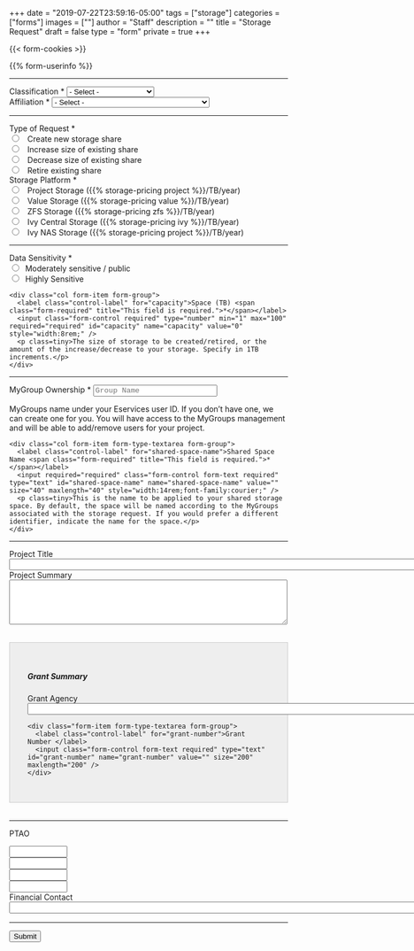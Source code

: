 +++
date = "2019-07-22T23:59:16-05:00"
tags = ["storage"]
categories = ["forms"]
images = [""]
author = "Staff"
description = ""
title = "Storage Request"
draft = false
type = "form"
private = true
+++

{{< form-cookies >}}

<script type="text/javascript" src="/js/typeahead.js"></script>

<form action="https://api.uvarc.io/rest/general-support-request/" method="post" id="storage-form" accept-charset="UTF-8">
<div class="alert" id="response_message" role="alert" style="padding-bottom:0px;">
  <p id="form_post_response"></p>
</div>
<div>

  <input type="hidden" id="category" name="category" value="Storage">
  <input type="hidden" id="request_title" name="request_title" value="Storage Request" />

{{% form-userinfo %}}

  <hr size=1 />

  <div class="form-item form-group form-item form-type-select form-group"> <label class="control-label" for="classification">Classification <span class="form-required" title="This field is required.">*</span></label>
    <select required="required" class="form-control form-select required" title="Faculty, postdoctoral associates, and full-time research staff are eligible to request allocations.  " data-toggle="tooltip" id="classification" name="classification"><option value="" selected="selected">- Select -</option><option value="faculty">Faculty</option><option value="staff">Staff</option><option value="postdoc">Postdoctoral Associate</option><option value="other">Other</option></select>
  </div>

  <div class="form-item form-group form-type-select form-group"> 
    <label class="control-label" for="classification">Affiliation <span class="form-required" title="This field is required.">*</span></label>
    <select required="required" class="form-control form-select required" title="Please select the UVA school / department with which you are primarily affiliated." data-toggle="tooltip" id="classification" name="classification">
      <option value="" selected="selected">- Select -</option>
      <option value="cas">College of Arts & Sciences</option>
      <option value="dsi">School of Data Science</option>
      <option value="seas">School of Engineering and Applied Sciences</option>
      <option value="som">School of Medicine</option>
      <option value="darden">Darden School of Business</option>
      <option value="health-system">UVA Health System</option>
      <option value="other">Other</option>
    </select>
  </div>

  <hr size=1 />

  <div class="row">
  <div class="col form-item form-group form-item form-type-radios form-group"> 
    <label class="control-label" for="type-of-request">Type of Request <span class="form-required" title="This field is required.">*</span></label>
    <div id="type-of-request" class="form-radios">
      <div class="form-item form-type-radio radio">
        <input required="required" type="radio" id="type-of-request-1" name="type-of-request" value="new-storage" class="form-radio" /> &nbsp; Create new storage share</label>
      </div>
      <div class="form-item form-type-radio radio">
        <input required="required" type="radio" id="type-of-request-2" name="type-of-request" value="increase-storage" class="form-radio" /> &nbsp; Increase size of existing share</label>
      </div>
      <div class="form-item form-type-radio radio">
        <input required="required" type="radio" id="type-of-request-3" name="type-of-request" value="decrease-storage" class="form-radio" /> &nbsp; Decrease size of existing share</label>
      </div>
      <div class="form-item form-type-radio radio">
        <input required="required" type="radio" id="type-of-request-4" name="type-of-request" value="retire-storage" class="form-radio" /> &nbsp; Retire existing share</label>
      </div>
    </div>
  </div>

  <div class="col form-item form-group form-item form-type-radios form-group"> 
    <label class="control-label" for="storage-options">Storage Platform <span class="form-required" title="This field is required.">*</span></label>
    <div id="storage-options" class="form-radios">
      <div class="form-item form-type-radio radio">
        <input onclick="getStorageType()" required="required" type="radio" id="storage-choice1" name="storage-choice" value="project" class="form-radio" /> &nbsp; Project Storage ({{% storage-pricing project %}}/TB/year)</label>
      </div>
      <div class="form-item form-type-radio radio">
        <input onclick="getStorageType()" required="required" type="radio" id="storage-choice3" name="storage-choice" value="value" class="form-radio" /> &nbsp; Value Storage ({{% storage-pricing value %}}/TB/year)</label>
      </div>
      <div class="form-item form-type-radio radio">
        <input onclick="getStorageType()"required="required" type="radio" id="storage-choice4" name="storage-choice" value="zfs" class="form-radio" /> &nbsp; ZFS Storage ({{% storage-pricing zfs %}}/TB/year)</label>
      </div>
      <div class="form-item form-type-radio radio">
        <input onclick="getStorageType()" required="required" type="radio" id="storage-choice2" name="storage-choice" value="ivy" class="form-radio" /> &nbsp; Ivy Central Storage ({{% storage-pricing ivy %}}/TB/year)</label>
      </div>
      <div class="form-item form-type-radio radio">
        <input onclick="getStorageType()" required="required" type="radio" id="storage-choice5" name="storage-choice" value="ivy nas" class="form-radio" /> &nbsp; Ivy NAS Storage ({{% storage-pricing project %}}/TB/year)</label>
      </div>
    </div>
  </div>
  </div>

  <hr size=1 />

  <div class="row">
    <div class="col form-item form-type-radios form-group"> 
      <label class="control-label" for="data-sensitivity">Data Sensitivity <span class="form-required" title="This field is required.">*</span></label>
      <div id="data-sensitivity" class="form-radios">
        <div class="form-item form-type-radio radio">
          <input required="required" type="radio" id="data-sensitivity-1" name="data-sensitivity" value="moderately-sensitive" class="form-radio" />&nbsp; Moderately sensitive / public</label>
        </div>
        <div class="form-item form-type-radio radio">
          <input required="required" type="radio" id="data-sensitivity-2" name="data-sensitivity" value="highly-sensitive" class="form-radio" />&nbsp; Highly Sensitive</label>
        </div>
      </div>
    </div>

    <div class="col form-item form-group">
      <label class="control-label" for="capacity">Space (TB) <span class="form-required" title="This field is required.">*</span></label>
      <input class="form-control required" type="number" min="1" max="100" required="required" id="capacity" name="capacity" value="0" style="width:8rem;" />
      <p class=tiny>The size of storage to be created/retired, or the amount of the increase/decrease to your storage. Specify in 1TB increments.</p>
    </div>

  </div>

  <hr size=1 />

  <div class="row">
    <div id="group-selector" class="col form-item form-group form-item form-type-textarea form-group"> 
      <label class="control-label" for="mygroup-ownership">MyGroup Ownership <span class="form-required" title="This field is required.">*</span></label>
      <input required="required" class="form-control form-text required typeahead" type="text" id="mygroup-ownership" name="mygroup-ownership" placeholder="Group Name" size="32" maxlength="32" style="width:14rem;font-family:courier;" />
      <p class=tiny>MyGroups name under your Eservices user ID. If you don’t have one, we can create one for you. You will have access to the MyGroups management and will be able to add/remove users for your project.</p>
    </div>

    <div class="col form-item form-type-textarea form-group">
      <label class="control-label" for="shared-space-name">Shared Space Name <span class="form-required" title="This field is required.">*</span></label>
      <input required="required" class="form-control form-text required" type="text" id="shared-space-name" name="shared-space-name" value="" size="40" maxlength="40" style="width:14rem;font-family:courier;" />
      <p class=tiny>This is the name to be applied to your shared storage space. By default, the space will be named according to the MyGroups associated with the storage request. If you would prefer a different identifier, indicate the name for the space.</p>
    </div>

  </div>

  <hr size=1 />

  <div class="form-item form-group form-item form-type-textarea form-group"> 
    <label class="control-label" for="project-title">Project Title </label>
    <input class="form-control form-text required" type="text" id="project-title" name="project-title" value="" size="200" maxlength="200" />
  </div>

  <div class="form-item form-group form-item form-type-textarea form-group"> 
    <label class="control-label" for="project-summary">Project Summary </label>
    <div class="form-textarea-wrapper resizable"><textarea class="form-control form-textarea" id="project-summary" name="project-summary" cols="60" rows="5"></textarea>
    </div>
  </div>

  <div style="border:solid 1px #ccc;padding:2rem;margin-top:2rem;margin-bottom:2rem;background-color:#eee;">
    <h5>Grant Summary</h5>
    <div class="form-item form-type-textarea form-group"> 
      <label class="control-label" for="grant-agency">Grant Agency </label>
      <input class="form-control form-text required" type="text" id="grant-agency" name="grant-agency" value="" size="200" maxlength="200" />
    </div>

    <div class="form-item form-type-textarea form-group">
      <label class="control-label" for="grant-number">Grant Number </label>
      <input class="form-control form-text required" type="text" id="grant-number" name="grant-number" value="" size="200" maxlength="200" />
    </div>

  </div>

  <hr size=1 />

<label class="control-label" for="data-sensitivity-2">PTAO</label>

  <div class="row">
    <div class="col form-item form-type-textarea form-group">
      <input class="form-control form-text required" type="text" id="ptao1" name="ptao1" value="" size="10" maxlength="10" />
    </div>
    <div class="col form-item form-type-textarea form-group">
      <input class="form-control form-text required" type="text" id="ptao2" name="ptao2" value="" size="10" maxlength="10" />
    </div>
    <div class="col form-item form-type-textarea form-group">
      <input class="form-control form-text required" type="text" id="ptao3" name="ptao3" value="" size="10" maxlength="10" />
    </div>
    <div class="col form-item form-type-textarea form-group">
      <input class="form-control form-text required" type="text" id="ptao4" name="ptao4" value="" size="10" maxlength="10" />
    </div>
    <div class="col form-item form-type-textarea form-group">
    </div>
    <div class="col form-item form-type-textarea form-group">
    </div>
  </div>

  <!--
  <div class="form-item form-type-textarea form-group"> 
    <label class="control-label" for="estimated-cost">Estimated Total Cost </label>
    <input class="form-control form-text required" type="text" id="estimated-cost" name="estimated-cost" value="$" size="200" maxlength="200" readonly style="width:20%;" />
  </div>
  -->

  <div class="form-item form-group form-item form-type-textarea form-group"> 
    <label class="control-label" for="financial-contact">Financial Contact </label>
    <input class="form-control form-text required" type="text" id="financial-contact" name="financial-contact" value="" size="200" maxlength="200" />
  </div>

  <!--
  <div class=""> <label class="control-label">Are you a human? <span class="form-required" title="This field is required.">*</span></label>
    <div class="row"">
      <div class="form-item form-group col" id="captcha" style="pointer-events:none;margin:1.4rem;width:12rem;">
      </div>
      <div class="form-item form-group col">
        <input type="text" placeholder="Captcha" id="cpatchaTextBox" style="margin-top:1rem;padding:6px;font-family:monospace; width:8rem;" />
        <button class="btn btn-success" id="captcha-submit" type="button" onclick="validateCaptcha()"><i class="fas fa-check fa-1x"></i></button>
        <button class="btn btn-default" id="captcha-refresh" type="button" onclick="createCaptcha()"><i class="fas fa-sync fa-1x"></i></button>
      </div>
    </div>
  </div>
  <script type="text/javascript" src="/js/captcha.js"></script>
  -->

  <div class="form-actions" id="submit-div" style="margin-top:1rem;">
    <hr size="1" style="" />
    <button class="button-primary btn btn-primary form-submit" id="submit" type="submit" name="op" value="Submit">Submit</button>
  </div>

</div>
</form>

<script>
function getParams() {
  var vars = {};
  var parts = window.location.href.replace(/[?&]+([^=&]+)=([^&]*)/gi, function(m,key,value) {
    vars[key] = value;
  });
  return vars;
}

function decode64(str) {
  var e={},i,b=0,c,x,l=0,a,r='',w=String.fromCharCode,L=str.length;
  var A="ABCDEFGHIJKLMNOPQRSTUVWXYZabcdefghijklmnopqrstuvwxyz0123456789+/";
  for(i=0;i<64;i++){e[A.charAt(i)]=i;}
  for(x=0;x<L;x++){
    c=e[str.charAt(x)];b=(b<<6)+c;l+=6;
    while(l>=8){((a=(b>>>(l-=8))&0xff)||(x<(L-2)))&&(r+=w(a));}
  }
  return r;
};

var form = document.getElementById('request-form');

var cookie_token = getCookie("__user_token");
var url_user_token = getParams()["user_token"];

if (cookie_token !== url_user_token) {
  window.location.replace( "https://auth.uvasomrc.io/site/storage.php?user_token=" + cookie_token );
}

var name_enc = getParams()["name"];
if (name_enc) {
  // do nothing
} else {
  $('#name').val('');
  $('#email').val('');
  $('#uid').val('');
  window.location.replace( "https://auth.uvasomrc.io/site/storage.php?user_token=" + cookie_token );
}

// name
let name = decodeURI(getParams()["name"]);
let name_dec = decode64(name);
var set_name = document.getElementById("name").value = name_dec;

// uid
let uid = decodeURI(getParams()["uid"]);
let uid_dec = decode64(uid);
var set_uid = document.getElementById("uid").value = uid_dec;

// email
let email = decodeURI(getParams()["email"]);
let email_dec = decode64(email);
var set_email = document.getElementById("email").value = email_dec;

function getStorageType() {
  var $myval = $('[name=storage-choice]:checked').val()
  var $request_title = document.getElementById("request_title");
  $request_title.value = "Storage Request: " + $myval.toUpperCase();
};

</script>
<script type="text/javascript" src="/js/response-message.js"></script>
